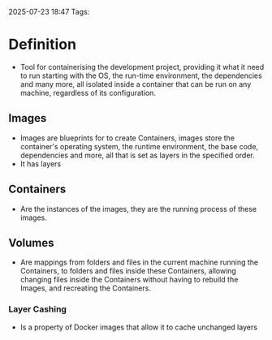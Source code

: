 2025-07-23 18:47
Tags:

# Definition

- Tool for containerising the development project, providing it what it need to run starting with the OS, the run-time environment, the dependencies and many more, all isolated inside a container that can be run on any machine, regardless of its configuration.

## Images

- Images are blueprints for to create Containers, images store the container's operating system, the runtime environment, the base code, dependencies and more, all that is set as layers in the specified order.
- It has layers 

## Containers

- Are the instances of the images, they are the running process of these images.

## Volumes

- Are mappings from folders and files in the current machine running the Containers, to folders and files inside these Containers, allowing changing files inside the Containers without having to rebuild the Images, and recreating the Containers.
### Layer Cashing

- Is a property of Docker images that allow it to cache unchanged layers
